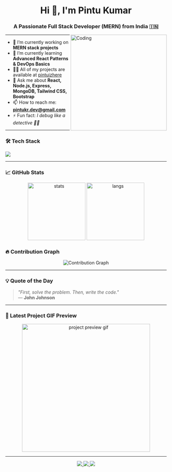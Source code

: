 <!-- Profile README for Pintu Kumar -->

<h1 align="center">Hi 👋, I'm Pintu Kumar</h1>
<h3 align="center">A Passionate Full Stack Developer (MERN) from India 🇮🇳</h3>

<img align="right" alt="Coding" width="300" src="https://media.giphy.com/media/qgQUggAC3Pfv687qPC/giphy.gif">

---

- 🔭 I’m currently working on **MERN stack projects**
- 🌱 I’m currently learning **Advanced React Patterns & DevOps Basics**
- 👨‍💻 All of my projects are available at [pintuizhere](https://github.com/Pintuizhere)
- 💬 Ask me about **React, Node.js, Express, MongoDB, Tailwind CSS, Bootstrap**
- 📫 How to reach me: **pintukr.dev@gmail.com**
- ⚡ Fun fact: *I debug like a detective 👨‍💻*

---

### 🛠️ Tech Stack

<p>
  <img src="https://skillicons.dev/icons?i=html,css,bootstrap,tailwind,js,react,nodejs,express,mongodb,github,vscode" />
</p>

---

### 📈 GitHub Stats

<p align="center">
  <img src="https://github-readme-stats.vercel.app/api?username=Pintuizhere&show_icons=true&theme=radical" alt="stats" height="180"/>
  <img src="https://github-readme-stats.vercel.app/api/top-langs/?username=Pintuizhere&layout=compact&theme=radical" alt="langs" height="180"/>
</p>

### 🔥 Contribution Graph

<p align="center">
  <img src="https://github-readme-activity-graph.vercel.app/graph?username=Pintuizhere&theme=react-dark&area=true&hide_border=true" alt="Contribution Graph" />
</p>


---

### 💡 Quote of the Day

> _"First, solve the problem. Then, write the code."_  
> — **John Johnson**
---

### 🎥 Latest Project GIF Preview

<p align="center">
  <img src="https://media.giphy.com/media/26u4cqiYI30juCOGY/giphy.gif" width="400" alt="project preview gif"/>
</p>

---
<p align="center"> <a href="mailto:your.email@example.com"> <img src="https://img.shields.io/badge/Email-EA4335?style=for-the-badge&logo=gmail&logoColor=white" /> </a> <a href="https://github.com/Pintuizhere"> <img src="https://img.shields.io/badge/GitHub-24292E?style=for-the-badge&logo=github&logoColor=white" /> </a> <a href="https://linkedin.com/in/yourprofile"> <img src="https://img.shields.io/badge/LinkedIn-0A66C2?style=for-the-badge&logo=linkedin&logoColor=white" /> </a> </p>

